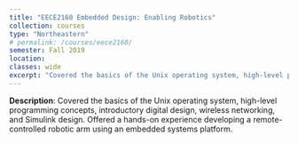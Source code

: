 ```yaml
---
title: "EECE2160 Embedded Design: Enabling Robotics"
collection: courses
type: "Northeastern"
# permalink: /courses/eece2160/ 
semester: Fall 2019
location: 
classes: wide
excerpt: "Covered the basics of the Unix operating system, high-level programming concepts, introductory digital design, wireless networking, and Simulink design. Offered a hands-on experience developing a remote-controlled robotic arm using an embedded systems platform."
---
```


**Description**: Covered the basics of the Unix operating system, high-level programming concepts, introductory digital design, wireless networking, and Simulink design. Offered a hands-on experience developing a remote-controlled robotic arm using an embedded systems platform.